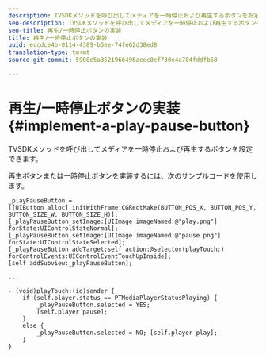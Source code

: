 ```yaml
---
description: TVSDKメソッドを呼び出してメディアを一時停止および再生するボタンを設定できます。
seo-description: TVSDKメソッドを呼び出してメディアを一時停止および再生するボタンを設定できます。
seo-title: 再生/一時停止ボタンの実装
title: 再生/一時停止ボタンの実装
uuid: eccdce4b-0114-4389-b5ee-74fe62d38ed8
translation-type: tm+mt
source-git-commit: 5908e5a3521966496aeec0ef730e4a704fddfb68

---
```



# 再生/一時停止ボタンの実装{#implement-a-play-pause-button}

TVSDKメソッドを呼び出してメディアを一時停止および再生するボタンを設定できます。

再生ボタンまたは一時停止ボタンを実装するには、次のサンプルコードを使用します。

<!--<a id="example_BC2632D673FE451190A30A23145090D0"></a>-->

```
_playPauseButton =  
[[UIButton alloc] initWithFrame:CGRectMake(BUTTON_POS_X, BUTTON_POS_Y, BUTTON_SIZE_W, BUTTON_SIZE_H)]; 
[_playPauseButton setImage:[UIImage imageNamed:@"play.png"] forState:UIControlStateNormal];  
[_playPauseButton setImage:[UIImage imageNamed:@"pause.png"] forState:UIControlStateSelected]; 
[_playPauseButton addTarget:self action:@selector(playTouch:) forControlEvents:UIControlEventTouchUpInside]; 
[self addSubview:_playPauseButton]; 
 
... 
 
- (void)playTouch:(id)sender { 
    if (self.player.status == PTMediaPlayerStatusPlaying) { 
        _playPauseButton.selected = YES;  
        [self.player pause]; 
    } 
    else { 
        _playPauseButton.selected = NO; [self.player play]; 
    } 
} 
```

